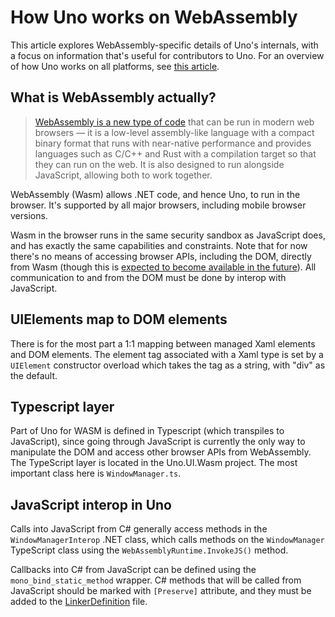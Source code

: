 # How Uno works on WebAssembly

This article explores WebAssembly-specific details of Uno's internals, with a focus on information that's useful for contributors to Uno. For an overview of how Uno works on all platforms, see [this article](uno-internals-overview.md).

## What is WebAssembly actually?

> [WebAssembly is a new type of code](https://developer.mozilla.org/en-US/docs/WebAssembly) that can be run in modern web browsers — it is a low-level assembly-like language with a compact binary format that runs with near-native performance and provides languages such as C/C++ and Rust with a compilation target so that they can run on the web. It is also designed to run alongside JavaScript, allowing both to work together.

WebAssembly (Wasm) allows .NET code, and hence Uno, to run in the browser. It's supported by all major browsers, including mobile browser versions. 

Wasm in the browser runs in the same security sandbox as JavaScript does, and has exactly the same capabilities and constraints. Note that for now there's no means of accessing browser APIs, including the DOM, directly from Wasm (though this is [expected to become available in the future](https://github.com/WebAssembly/interface-types/blob/master/proposals/interface-types/Explainer.md)). All communication to and from the DOM must be done by interop with JavaScript.

## UIElements map to DOM elements

There is for the most part a 1:1 mapping between managed Xaml elements and DOM elements. The element tag associated with a Xaml type is set by a `UIElement` constructor overload which takes the tag as a string, with "div" as the default.

## Typescript layer

Part of Uno for WASM is defined in Typescript (which transpiles to JavaScript), since going through JavaScript is currently the only way to manipulate the DOM and access other browser APIs from WebAssembly. The TypeScript layer is located in the Uno.UI.Wasm project. The most important class here is `WindowManager.ts`.

## JavaScript interop in Uno

Calls into JavaScript from C# generally access methods in the `WindowManagerInterop` .NET class, which calls methods on the `WindowManager` TypeScript class using the `WebAssemblyRuntime.InvokeJS()` method.

Callbacks into C# from JavaScript can be defined using the `mono_bind_static_method` wrapper. C# methods that will be called from JavaScript should be marked with `[Preserve]` attribute, and they must be added to the [LinkerDefinition](https://github.com/unoplatform/uno/blob/master/src/Uno.UI/LinkerDefinition.Wasm.xml) file.